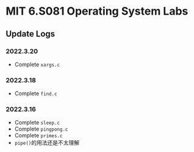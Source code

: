 # MIT 6.S081 Operating System Labs

## Update Logs

### 2022.3.20
- Complete `xargs.c`
### 2022.3.18
- Complete `find.c`
### 2022.3.16
- Complete `sleep.c` 
- Complete `pingpong.c`
- Complete `primes.c`
- `pipe()`的用法还是不太理解
